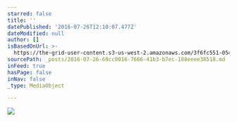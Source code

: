```yaml
---
starred: false
title: ''
datePublished: '2016-07-26T12:10:07.477Z'
dateModified: null
author: []
isBasedOnUrl: >-
  https://the-grid-user-content.s3-us-west-2.amazonaws.com/3f6fc551-0543-48d8-b61c-69e5c7bbd8d1.jpg
sourcePath: _posts/2016-07-26-69cc0016-7666-41b3-b7ec-188eeee38518.md
inFeed: true
hasPage: false
inNav: false
_type: MediaObject

---
```

![](https://the-grid-user-content.s3-us-west-2.amazonaws.com/3f6fc551-0543-48d8-b61c-69e5c7bbd8d1.jpg)